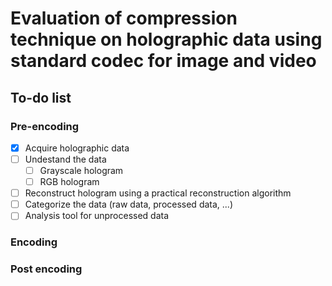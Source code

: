 # Evaluation of compression technique on holographic data using standard codec for image and video

## To-do list

### Pre-encoding

  - [x] Acquire holographic data
  - [ ] Undestand the data
    - [ ]  Grayscale hologram
    - [ ]  RGB hologram
  - [ ]  Reconstruct hologram using a practical reconstruction algorithm 
  - [ ]  Categorize the data (raw data, processed data, ...)
  - [ ]  Analysis tool for unprocessed data

### Encoding

### Post encoding
